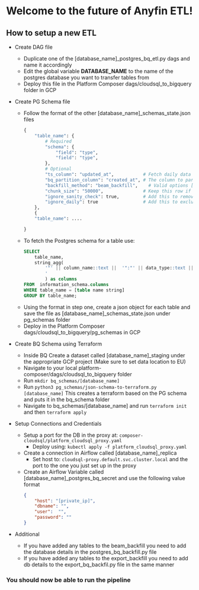 # Welcome to the **future** of Anyfin ETL!

## How to setup a new ETL

- Create DAG file
    - Duplicate one of the [database_name]_postgres_bq_etl.py dags and name it accordingly
    - Edit the global variable **DATABASE_NAME** to the name of the postgres database you want to transfer tables from
    - Deploy this file in the Platform Composer dags/cloudsql_to_bigquery folder in GCP
- Create PG Schema file
    - Follow the format of the other [database_name]_schemas_state.json files
        ```python
        {
            "table_name": {
                # Required
                "schema": {
                    "field": "type", 
                    "field": "type",  
                },
                # Optional
                "ts_column": "updated_at",           # Fetch daily data based on the ts_column - Remove row to fetch all data every day
                "bq_partition_column": "created_at", # The column to partition on in BigQuery
                "backfill_method": "beam_backfill",    # Valid options ["direct_export", "nested_export", "beam_backfill"]
                "chunk_size": "50000",               # Keep this row if backfill_method = "Export"
                "ignore_sanity_check": true,         # Add this to remove a table from the sanity check
                "ignore_daily": true                 # Add this to exclude table from loading daily data
            },
            {
            "table_name": ....

        }
        ```
    - To fetch the Postgres schema for a table use: 
        ```SQL 
        SELECT
            table_name,
            string_agg(
                '"' || column_name::text ||  '":"' || data_type::text || '"', ', 
                '
                ) as columns
        FROM  information_schema.columns
        WHERE table_name = [table name string]
        GROUP BY table_name;
        ```
    - Using the format in step one, create a json object for each table and save the file as [database_name]_schemas_state.json under pg_schemas folder
    - Deploy in the Platform Composer dags/cloudsql_to_bigquery/pg_schemas in GCP

- Create BQ Schema using Terraform
    - Inside BQ Create a dataset called [database_name]_staging under the appropriate GCP project (Make sure to set data location to EU)
    - Navigate to your local platform-composer/dags/cloudsql_to_bigquery folder
    - Run `mkdir bq_schemas/[database_name]` 
    - Run `python3 pg_schemas/json-schema-to-terraform.py [database_name]` This creates a terraform based on the PG schema and puts it in the bq_schema folder
    - Navigate to bq_schemas/[database_name] and run `terraform init` and then `terraform apply`


- Setup Connections and Credentials
    - Setup a port for the DB in the proxy at: `composer-cloudsql/platform_cloudsql_proxy.yaml`
        - Deploy using: `kubectl apply -f platform_cloudsql_proxy.yaml`
    - Create a connection in Airflow called [database_name]_replica
        - Set host to: `cloudsql-proxy.default.svc.cluster.local` and the port to the one you just set up in the proxy
    - Create an Airflow Variable called [database_name]_postgres_bq_secret and use the following value format
        ```JSON
        {
            "host": "[private_ip]",
            "dbname": "",
            "user":  "",
            "password": ""
        } 
        ```
- Additional
    - If you have added any tables to the beam_backfill you need to add the database details in the postgres_bq_backfill.py file
    - If you have added any tables to the export_backfill you need to add db details to the export_bq_backfil.py file in the same manner

### You should now be able to run the pipeline
